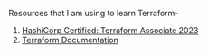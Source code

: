 Resources that I am using to learn Terraform-
1. [HashiCorp Certified: Terraform Associate 2023](https://www.udemy.com/course/terraform-beginner-to-advanced/)
2. [Terraform Documentation](https://developer.hashicorp.com/terraform/docs)
